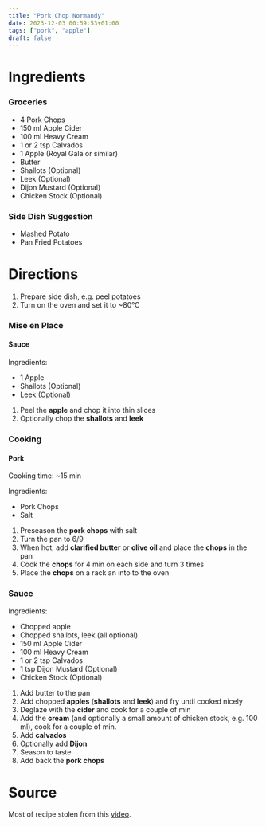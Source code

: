 ```yaml
---
title: "Pork Chop Normandy"
date: 2023-12-03 00:59:53+01:00
tags: ["pork", "apple"]
draft: false
---
```


# Ingredients

### Groceries

- 4 Pork Chops
- 150 ml Apple Cider
- 100 ml Heavy Cream
- 1 or 2 tsp Calvados
- 1 Apple (Royal Gala or similar)
- Butter
- Shallots (Optional)
- Leek (Optional)
- Dijon Mustard (Optional)
- Chicken Stock (Optional)

### Side Dish Suggestion

- Mashed Potato
- Pan Fried Potatoes

# Directions

1. Prepare side dish, e.g. peel potatoes
2. Turn on the oven and set it to ~80°C

### Mise en Place

#### Sauce

Ingredients:

- 1 Apple
- Shallots (Optional)
- Leek (Optional)

1. Peel the **apple** and chop it into thin slices
2. Optionally chop the **shallots** and **leek**

### Cooking

#### Pork

Cooking time: ~15 min

Ingredients:

- Pork Chops
- Salt

1. Preseason the **pork chops** with salt
2. Turn the pan to 6/9
3. When hot, add **clarified butter** or **olive oil** and place the **chops** in the pan
4. Cook the **chops** for 4 min on each side and turn 3 times
5. Place the **chops** on a rack an into to the oven

### Sauce

Ingredients:

- Chopped apple
- Chopped shallots, leek (all optional)
- 150 ml Apple Cider
- 100 ml Heavy Cream
- 1 or 2 tsp Calvados
- 1 tsp Dijon Mustard (Optional)
- Chicken Stock (Optional)

1. Add butter to the pan
2. Add chopped **apples** (**shallots** and **leek**) and fry until cooked nicely
3. Deglaze with the **cider** and cook for a couple of min
4. Add the **cream** (and optionally a small amount of chicken stock, e.g. 100 ml), cook
   for a couple of min.
5. Add **calvados**
6. Optionally add **Dijon**
7. Season to taste
8. Add back the **pork chops**

# Source

Most of recipe stolen from this [video](https://www.youtube.com/watch?v=6885ZmOdgNA).
